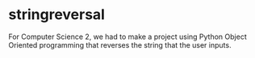 # stringreversal
For Computer Science 2, we had to make a project using Python Object Oriented programming that reverses the string that the user inputs.
